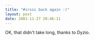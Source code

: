 ```yaml
---
title: "#irssi back again :)"
layout: post
date: 2001-11-27 20:46:11
---
```

OK, that didn't take long, thanks to Dyzio.

